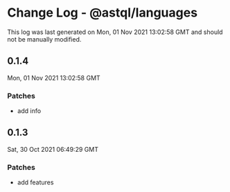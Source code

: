 # Change Log - @astql/languages

This log was last generated on Mon, 01 Nov 2021 13:02:58 GMT and should not be manually modified.

## 0.1.4
Mon, 01 Nov 2021 13:02:58 GMT

### Patches

- add info

## 0.1.3
Sat, 30 Oct 2021 06:49:29 GMT

### Patches

- add features

